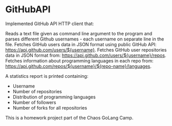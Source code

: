 # GitHubAPI

Implemented GitHub API HTTP client that:

Reads a text file given as command line argument to the program and parses different Github usernames - each username on separate line in the file.
Fetches GitHub users data in JSON format using public GitHub API: https://api.github.com/users/${username}.
Fetches GitHub user repositories data in JSON format from: https://api.github.com/users/${username}/repos.
Fetches information about programming languages in each repo from: https://api.github.com/repos/${username}/${repo-name}/languages.

A statistics report is printed containing:
 - Username
 - Number of repositories
 - Distribution of programming languages
 - Number of followers
 - Number of forks for all repositories


This is a homework project part of the Chaos GoLang Camp.
